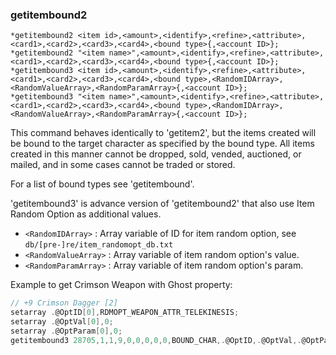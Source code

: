 ### getitembound2
```
*getitembound2 <item id>,<amount>,<identify>,<refine>,<attribute>,<card1>,<card2>,<card3>,<card4>,<bound type>{,<account ID>};
*getitembound2 "<item name>",<amount>,<identify>,<refine>,<attribute>,<card1>,<card2>,<card3>,<card4>,<bound type>{,<account ID>};
*getitembound3 <item id>,<amount>,<identify>,<refine>,<attribute>,<card1>,<card2>,<card3>,<card4>,<bound type>,<RandomIDArray>,<RandomValueArray>,<RandomParamArray>{,<account ID>};
*getitembound3 "<item name>",<amount>,<identify>,<refine>,<attribute>,<card1>,<card2>,<card3>,<card4>,<bound type>,<RandomIDArray>,<RandomValueArray>,<RandomParamArray>{,<account ID>};
```

This command behaves identically to 'getitem2', but the items created will be
bound to the target character as specified by the bound type. All items created
in this manner cannot be dropped, sold, vended, auctioned, or mailed, and in
some cases cannot be traded or stored.

For a list of bound types see 'getitembound'.

'getitembound3' is advance version of 'getitembound2' that also use Item Random Option as additional values.
* `<RandomIDArray>`    : Array variable of ID for item random option, see `db/[pre-]re/item_randomopt_db.txt`
* `<RandomValueArray>` : Array variable of item random option's value.
* `<RandomParamArray>` : Array variable of item random option's param.

Example to get Crimson Weapon with Ghost property:
```c
// +9 Crimson Dagger [2]
setarray .@OptID[0],RDMOPT_WEAPON_ATTR_TELEKINESIS;
setarray .@OptVal[0],0;
setarray .@OptParam[0],0;
getitembound3 28705,1,1,9,0,0,0,0,0,BOUND_CHAR,.@OptID,.@OptVal,.@OptParam;
```
